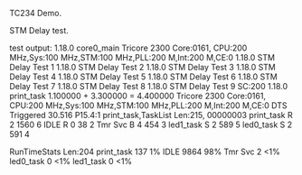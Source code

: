 TC234 Demo.

STM Delay test.

test output:
1.18.0 core0_main
Tricore 2300 Core:0161, CPU:200 MHz,Sys:100 MHz,STM:100 MHz,PLL:200 M,Int:200 M,CE:0
1.18.0 STM Delay Test 1
1.18.0 STM Delay Test 2
1.18.0 STM Delay Test 3
1.18.0 STM Delay Test 4
1.18.0 STM Delay Test 5
1.18.0 STM Delay Test 6
1.18.0 STM Delay Test 7
1.18.0 STM Delay Test 8
1.18.0 STM Delay Test 9
SC:200
1.18.0 print_task
1.100000 + 3.300000 = 4.400000
Tricore 2300 Core:0161, CPU:200 MHz,Sys:100 MHz,STM:100 MHz,PLL:200 M,Int:200 M,CE:0
DTS Triggered 30.516 P15.4:1
print_task,TaskList Len:215, 00000003
print_task                      R       2       1560    6
IDLE                            R       0       38      2
Tmr Svc                         B       4       454     3
led1_task                       S       2       589     5
led0_task                       S       2       591     4

RunTimeStats Len:204
print_task                      137             1%
IDLE                            9864            98%
Tmr Svc                         2               <1%
led0_task                       0               <1%
led1_task                       0               <1%
